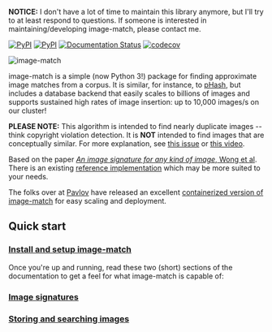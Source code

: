 **NOTICE:** I don't have a lot of time to maintain this library anymore, but I'll try to at least respond to questions.  If someone is interested in maintaining/developing image-match, please contact me.

[![PyPI](https://img.shields.io/pypi/status/image-match.svg?maxAge=2592000)](https://pypi.python.org/pypi/image-match)
[![PyPI](https://img.shields.io/pypi/v/image-match.svg)](https://pypi.python.org/pypi/image-match)
[![Documentation Status](https://readthedocs.org/projects/image-match/badge/?version=latest)](https://image-match.readthedocs.org/en/latest/)
[![codecov](https://codecov.io/gh/ascribe/image-match/branch/master/graph/badge.svg)](https://codecov.io/gh/ascribe/image-match)

![image-match](https://cloud.githubusercontent.com/assets/6517700/17741093/41040a64-649b-11e6-8499-48b78ddca56b.png)

image-match is a simple (now Python 3!) package for finding approximate image matches from a
corpus.  It is similar, for instance, to [pHash](http://www.phash.org/), but
includes a database backend that easily scales to billions of images and
supports sustained high rates of image insertion: up to 10,000 images/s on our
cluster!

**PLEASE NOTE:** This algorithm is intended to find nearly duplicate images -- think copyright
violation detection.  It is **NOT** intended to find images that are conceptually similar.
For more explanation, see [this issue](https://github.com/ascribe/image-match/issues/62) or
[this video](https://www.youtube.com/watch?v=DfWLBzArzKE).

Based on the paper [_An image signature for any kind of image_, Wong et
al](http://www.cs.cmu.edu/~hcwong/Pdfs/icip02.ps).  There is an existing
[reference implementation](https://www.pureftpd.org/project/libpuzzle) which
may be more suited to your needs.

The folks over at [Pavlov](https://usepavlov.com/) have released an excellent
[containerized version of image-match](https://github.com/pavlovml/match) for
easy scaling and deployment.

## Quick start

### [Install and setup image-match](http://image-match.readthedocs.io/en/latest/start.html)

Once you're up and running, read these two (short) sections of the documentation to get a feel
for what image-match is capable of:

### [Image signatures](http://image-match.readthedocs.io/en/latest/signatures.html)
### [Storing and searching images](http://image-match.readthedocs.io/en/latest/searches.html)
